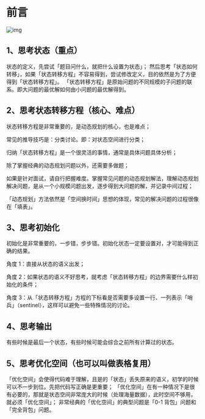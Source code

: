# 前言

![img](https://520li.oss-cn-hangzhou.aliyuncs.com/img/20200621154521.png)

## 1、思考状态（重点）

状态的定义，先尝试「题目问什么，就把什么设置为状态」；
然后思考「状态如何转移」，如果「状态转移方程」不容易得到，尝试修改定义，目的依然是为了方便得到「状态转移方程」。
「状态转移方程」是原始问题的不同规模的子问题的联系。即大问题的最优解如何由小问题的最优解得到。

## 2、思考状态转移方程（核心、难点）

状态转移方程是非常重要的，是动态规划的核心，也是难点；

常见的推导技巧是：分类讨论。即：对状态空间进行分类；

归纳「状态转移方程」是一个很灵活的事情，通常是具体问题具体分析；

除了掌握经典的动态规划问题以外，还需要多做题；

如果是针对面试，请自行把握难度。掌握常见问题的动态规划解法，理解动态规划解决问题，是从一个小规模问题出发，逐步得到大问题的解，并记录中间过程；

「动态规划」方法依然是「空间换时间」思想的体现，常见的解决问题的过程很像在「填表」。

## 3、思考初始化

初始化是非常重要的，一步错，步步错。初始化状态一定要设置对，才可能得到正确的结果。

角度 1：直接从状态的语义出发；

角度 2：如果状态的语义不好思考，就考虑「状态转移方程」的边界需要什么样初始化的条件；

角度 3：从「状态转移方程」方程的下标看是否需要多设置一行、一列表示「哨兵」（sentinel），这样可以避免一些特殊情况的讨论。

## 4、思考输出

有些时候是最后一个状态，有些时候可能会综合之前所有计算过的状态。

## 5、思考优化空间（也可以叫做表格复用）

「优化空间」会使得代码难于理解，且是的「状态」丢失原来的语义，初学的时候可以不一步到位。先把代码写正确是更重要；
「优化空间」在有一种情况下是很有必要的，那就是状态空间非常庞大的时候（处理海量数据），此时空间不够用，就必须「优化空间」；
非常经典的「优化空间」的典型问题是「0-1 背包」问题和「完全背包」问题。